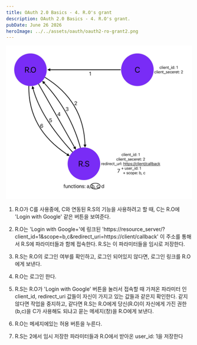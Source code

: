 ```yaml
---
title: OAuth 2.0 Basics - 4. R.O's grant
description: OAuth 2.0 Basics - 4. R.O's grant.
pubDate: June 26 2026
heroImage: ../../assets/oauth/oauth2-ro-grant2.png
---
```

![oauth2-ro-grant](../../assets/oauth/oauth2-ro-grant.jpg)
1. R.O가 C를 사용중에, C와 연동된 R.S의 기능을 사용하려고 할 때, C는 R.O에 'Login with Google' 같은 버튼을 보여준다.

2. R.O는 'Login with Google+'에 링크된 'https://resource_server/?client_id=1&scope=b,c&redirect_uri=https://client/callback' 이 주소를 통해서 R.S에 파라미터들과 함께 접속한다. R.S는 이 파라미터들을 임시로 저장한다.

3. R.S는 R.O의 로그인 여부를 확인하고, 로그인 되어있지 않다면, 로그인 링크를 R.O에게 보낸다.

4. R.O는 로그인 한다.

5. R.S는 R.O가 'Login with Google' 버튼을 눌러서 접속할 때 가져온 파라미터 인 client_id, redirect_uri 값들이 자신이 가지고 있는 값들과 같은지 확인한다. 같지 않다면 작업을 중지하고, 같다면 R.S는 R.O에게 당신(R.O)이 자신에게 가진 권한(b,c)을 C가 사용해도 되냐고 묻는 메세지(창)을 R.O에게 보낸다.

6. R.O는 메세지에있는 허용 버튼을 누른다.

7. R.S는 2에서 임시 저장한 파라미터들과 R.O에서 받아온 user_id: 1을 저장한다


